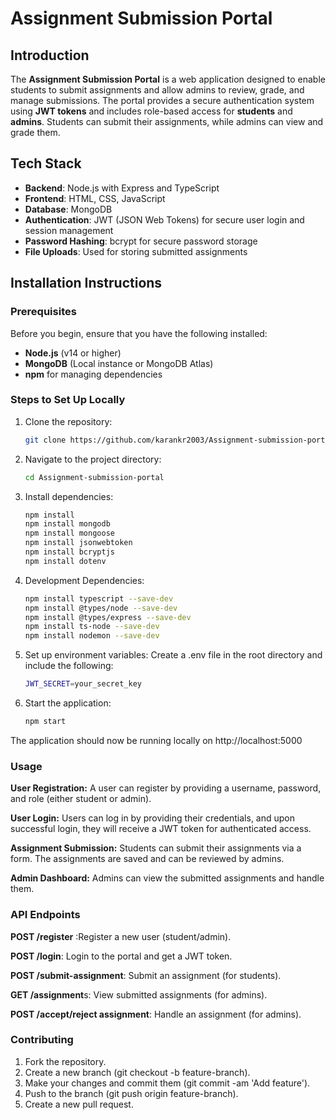 # Assignment Submission Portal

## Introduction
The **Assignment Submission Portal** is a web application designed to enable students to submit assignments and allow admins to review, grade, and manage submissions. The portal provides a secure authentication system using **JWT tokens** and includes role-based access for **students** and **admins**. Students can submit their assignments, while admins can view and grade them.

## Tech Stack
- **Backend**: Node.js with Express and TypeScript
- **Frontend**: HTML, CSS, JavaScript
- **Database**: MongoDB
- **Authentication**: JWT (JSON Web Tokens) for secure user login and session management
- **Password Hashing**: bcrypt for secure password storage
- **File Uploads**: Used for storing submitted assignments

## Installation Instructions

### Prerequisites
Before you begin, ensure that you have the following installed:
- **Node.js** (v14 or higher)
- **MongoDB** (Local instance or MongoDB Atlas)
- **npm** for managing dependencies

### Steps to Set Up Locally

1. Clone the repository:
   ```bash
   git clone https://github.com/karankr2003/Assignment-submission-portal

2. Navigate to the project directory:
   ```bash
   cd Assignment-submission-portal

3. Install dependencies:
   ```bash
   npm install
   npm install mongodb
   npm install mongoose
   npm install jsonwebtoken
   npm install bcryptjs
   npm install dotenv

4. Development Dependencies:
   ```bash
   npm install typescript --save-dev
   npm install @types/node --save-dev
   npm install @types/express --save-dev
   npm install ts-node --save-dev
   npm install nodemon --save-dev

5. Set up environment variables: Create a .env file in the root directory and include the following:
   ```bash
   JWT_SECRET=your_secret_key

6. Start the application:
   ```bash
   npm start

The application should now be running locally on http://localhost:5000

### Usage

   **User Registration:** A user can register by providing a username, password, and role (either student or admin).
   
   **User Login:** Users can log in by providing their credentials, and upon successful login, they will receive a JWT token for authenticated access.
   
   **Assignment Submission:** Students can submit their assignments via a form. The assignments are saved and can be reviewed by admins.
   
**Admin Dashboard:** Admins can view the submitted assignments and handle them.

### API Endpoints
   **POST /register** :Register a new user (student/admin).
   
   **POST /login**: Login to the portal and get a JWT token.
   
   **POST /submit-assignment**: Submit an assignment (for students).
   
   **GET /assignment**s: View submitted assignments (for admins).
   
   **POST /accept/reject assignment**: Handle an assignment (for admins).


### Contributing
   1. Fork the repository.
   2. Create a new branch (git checkout -b feature-branch).
   3. Make your changes and commit them (git commit -am 'Add feature').
   4. Push to the branch (git push origin feature-branch).
   5. Create a new pull request.

